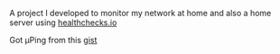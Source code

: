 A project I developed to monitor my network at home and also a home server using [healthchecks.io](https://healthchecks.io/)

Got µPing from this [gist](https://gist.github.com/shawwwn/91cc8979e33e82af6d99ec34c38195fb)
